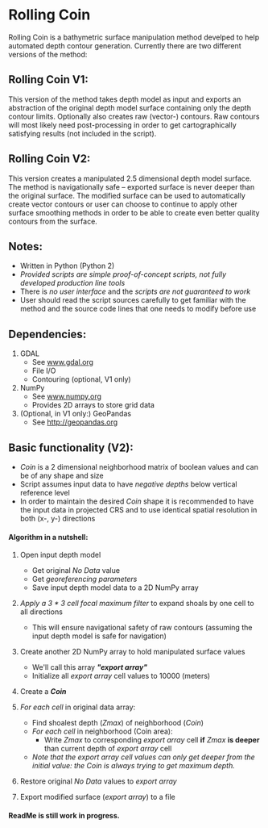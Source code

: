 # Rolling Coin
Rolling Coin is a bathymetric surface manipulation method develped to help automated depth contour generation. Currently there are two different versions of the method:


## Rolling Coin V1:
This version of the method takes depth model as input and exports an abstraction of the original depth model surface containing only the depth contour limits. Optionally also creates raw (vector-) contours. Raw contours will most likely need post-processing in order to get cartographically satisfying results (not included in the script).


## Rolling Coin V2:
This version creates a manipulated 2.5 dimensional depth model surface. The method is navigationally safe – exported surface is never deeper than the original surface. The modified surface can be used to automatically create vector contours or user can choose to continue to apply other surface smoothing methods in order to be able to create even better quality contours from the surface.


## Notes:
- Written in Python (Python 2)
- *Provided scripts are simple proof-of-concept scripts, not fully developed production line tools*
- There is *no user interface* and the *scripts are not guaranteed to work*
- User should read the script sources carefully to get familiar with the method and the source code lines that one needs to modify before use


## Dependencies:
1. GDAL
   - See www.gdal.org
   - File I/O
   - Contouring (optional, V1 only)
2. NumPy
   - See www.numpy.org
   - Provides 2D arrays to store grid data
3. (Optional, in V1 only:) GeoPandas
   - See http://geopandas.org


## Basic functionality (V2):
- *Coin* is a 2 dimensional neighborhood matrix of boolean values and can be of any shape and size
- Script assumes input data to have *negative depths* below vertical reference level
- In order to maintain the desired *Coin* shape it is recommended to have the input data in projected CRS and to use identical spatial resolution in both (x-, y-) directions

#### Algorithm in a nutshell:
1. Open input depth model
   - Get original *No Data* value
   - Get *georeferencing parameters*
   - Save input depth model data to a 2D NumPy array
   
2. *Apply a 3 * 3 cell focal maximum filter* to expand shoals by one cell to all directions
   - This will ensure navigational safety of raw contours (assuming the input depth model is safe for navigation)
   
3. Create another 2D NumPy array to hold manipulated surface values
   - We'll call this array __*"export array"*__
   - Initialize all *export array* cell values to 10000 (meters)
   
4. Create a __*Coin*__

5. *For each cell* in original data array:
   - Find shoalest depth (*Zmax*) of neighborhood (*Coin*)
   - *For each cell* in neighborhood (Coin area):
      - Write *Zmax* to corresponding *export array* cell __if__ *Zmax* __is deeper__ than current depth of *export array* cell
   - *Note that the export array cell values can only get deeper from the initial value: the Coin is always trying to get maximum depth.*

6. Restore original *No Data* values to *export array*

7. Export modified surface (*export array*) to a file



#### ReadMe is still work in progress.
